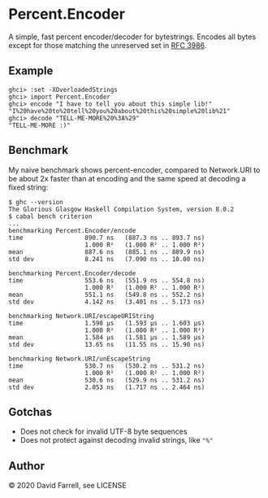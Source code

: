 Percent.Encoder
===============

A simple, fast percent encoder/decoder for bytestrings. Encodes all bytes
except for those matching the unreserved set in
[RFC 3986](https://tools.ietf.org/html/rfc3986).

Example
-------

    ghci> :set -XOverloadedStrings
    ghci> import Percent.Encoder
    ghci> encode "I have to tell you about this simple lib!"
    "I%20have%20to%20tell%20you%20about%20this%20simple%20lib%21"
    ghci> decode "TELL-ME-MORE%20%3A%29"
    "TELL-ME-MORE :)"

Benchmark
---------
My naive benchmark shows percent-encoder, compared to Network.URI
to be about 2x faster than at encoding and the same speed at decoding
a fixed string:

    $ ghc --version
    The Glorious Glasgow Haskell Compilation System, version 8.0.2
    $ cabal bench criterion
    ...
    benchmarking Percent.Encoder/encode
    time                 890.7 ns   (887.3 ns .. 893.7 ns)
                         1.000 R²   (1.000 R² .. 1.000 R²)
    mean                 887.6 ns   (885.1 ns .. 889.9 ns)
    std dev              8.241 ns   (7.090 ns .. 10.00 ns)
    
    benchmarking Percent.Encoder/decode
    time                 553.6 ns   (551.9 ns .. 554.8 ns)
                         1.000 R²   (1.000 R² .. 1.000 R²)
    mean                 551.1 ns   (549.8 ns .. 552.2 ns)
    std dev              4.142 ns   (3.401 ns .. 5.173 ns)
    
    benchmarking Network.URI/escapeURIString
    time                 1.598 μs   (1.593 μs .. 1.603 μs)
                         1.000 R²   (1.000 R² .. 1.000 R²)
    mean                 1.584 μs   (1.581 μs .. 1.589 μs)
    std dev              13.65 ns   (11.55 ns .. 15.90 ns)
    
    benchmarking Network.URI/unEscapeString
    time                 530.7 ns   (530.2 ns .. 531.2 ns)
                         1.000 R²   (1.000 R² .. 1.000 R²)
    mean                 530.6 ns   (529.9 ns .. 531.2 ns)
    std dev              2.053 ns   (1.717 ns .. 2.464 ns)

Gotchas
-------
* Does not check for invalid UTF-8 byte sequences
* Does not protect against decoding invalid strings, like `"%"`

Author
------
© 2020 David Farrell, see LICENSE
